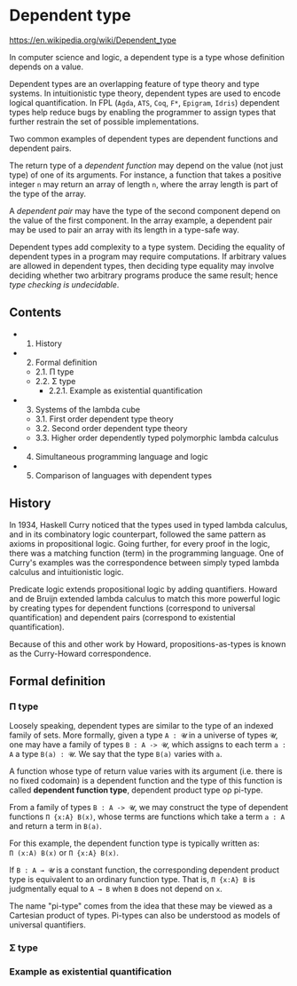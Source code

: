# Dependent type

https://en.wikipedia.org/wiki/Dependent_type

In computer science and logic, a dependent type is a type whose definition depends on a value.

Dependent types are an overlapping feature of type theory and type systems. In intuitionistic type theory, dependent types are used to encode logical quantification. In FPL (`Agda`, `ATS`, `Coq`, `F*`, `Epigram`, `Idris`) dependent types help reduce bugs by enabling the programmer to assign types that further restrain the set of possible implementations.

Two common examples of dependent types are dependent functions and dependent pairs.

The return type of a *dependent function* may depend on the value (not just type) of one of its arguments. For instance, a function that takes a positive integer `n` may return an array of length `n`, where the array length is part of the type of the array.

A *dependent pair* may have the type of the second component depend on the value of the first component. In the array example, a dependent pair may be used to pair an array with its length in a type-safe way.

Dependent types add complexity to a type system. Deciding the equality of dependent types in a program may require computations. If arbitrary values are allowed in dependent types, then deciding type equality may involve deciding whether two arbitrary programs produce the same result; hence *type checking is undecidable*.

## Contents

- 1. History
- 2. Formal definition
  - 2.1. Π type
  - 2.2. Σ type
    - 2.2.1. Example as existential quantification
- 3. Systems of the lambda cube
  - 3.1. First order dependent type theory
  - 3.2. Second order dependent type theory
  - 3.3. Higher order dependently typed polymorphic lambda calculus
- 4. Simultaneous programming language and logic
- 5. Comparison of languages with dependent types

## History

In 1934, Haskell Curry noticed that the types used in typed lambda calculus, and in its combinatory logic counterpart, followed the same pattern as axioms in propositional logic. Going further, for every proof in the logic, there was a matching function (term) in the programming language. One of Curry's examples was the correspondence between simply typed lambda calculus and intuitionistic logic.

Predicate logic extends propositional logic by adding quantifiers. Howard and de Bruijn extended lambda calculus to match this more powerful logic by creating types for dependent functions (correspond to universal quantification) and dependent pairs (correspond to existential quantification).

Because of this and other work by Howard, propositions-as-types is known as the Curry-Howard correspondence.

## Formal definition

### Π type

Loosely speaking, dependent types are similar to the type of an indexed family of sets. More formally, given a type `A : 𝓤` in a universe of types `𝓤`, one may have a family of types `B : A -> 𝓤`, which assigns to each term `a : A` a type `B(a) : 𝓤`. We say that the type `B(a)` varies with `a`.

A function whose type of return value varies with its argument (i.e. there is no fixed codomain) is a dependent function and the type of this function is called **dependent function type**, dependent product type oρ pi-type.

From a family of types `B : A -> 𝓤`, we may construct the type of dependent functions `Π {x:A} B(x)`, whose terms are functions which take a term `a : A` and return a term in `B(a)`.

For this example, the dependent function type is typically written as:    
`Π (x:A) B(x)` or `Π {x:A} B(x)`.

If `B : A → 𝓤` is a constant function, the corresponding dependent product type is equivalent to an ordinary function type. That is, `Π {x:A} B` is judgmentally equal to `A → B` when `B` does not depend on `x`.

The name "pi-type" comes from the idea that these may be viewed as a Cartesian product of types. Pi-types can also be understood as models of universal quantifiers.



### Σ type




### Example as existential quantification
